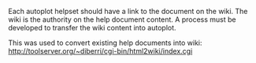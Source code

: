 Each autoplot helpset should have a link to the document on the wiki.
The wiki is the authority on the help document content. A process must
be developed to transfer the wiki content into autoplot.

This was used to convert existing help documents into wiki:
<http://toolserver.org/~diberri/cgi-bin/html2wiki/index.cgi>


